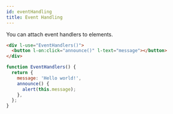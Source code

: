```yaml
---
id: eventHandling
title: Event Handling
---
```


You can attach event handlers to elements.
```html
<div l-use="EventHandlers()">
  <button l-on:click="announce()" l-text="message"></button>
</div>
```
```javascript
function EventHandlers() {
  return {
    message: 'Hello world!',
    announce() {
      alert(this.message);
    },
  };
}
```